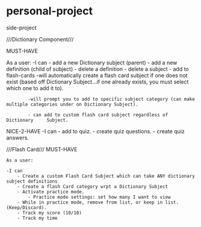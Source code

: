 # personal-project
 side-project


///Dictionary Component///

MUST-HAVE

As a user:
    -I can 
        - add a new Dictionary subject (parent)
        - add a new definition (child of subject)
        - delete a definition
        - delete a subject
        - add to flash-cards
            -will automatically create a flash card subject if one does not exist   (based off Dictionary Subject...if one already exists, you must select    which one to add it to).

            -will prompt you to add to specific subject category (can make      multiple categories under on Dictionary Subject).

            - can add to custom flash card subject regardless of Dictionary     Subject.

NICE-2-HAVE
    -I can
        - add to quiz.
        - create quiz questions.
        - create quiz answers.



///Flash Card///
MUST-HAVE

    As a user:

    -I can
        - Create a custom Flash Card Subject which can take ANY dictionary subject definitions
        - Create a flash Card category wrpt a Dictionary Subject
        - Activate practice mode.
            - Practice mode settings: set how many I want to view
        - While in practice mode, remove from list, or keep in list.  (Keep/Discard).
        - Track my score (10/10) 
        - Track my time
        